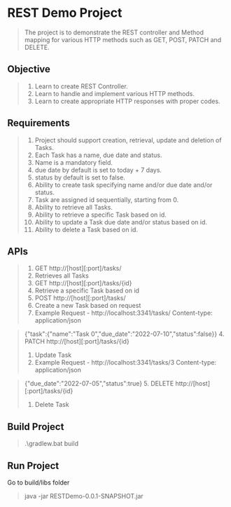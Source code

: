 # REST Demo Project
> The project is to demonstrate the REST controller and Method mapping for various HTTP methods such as GET, POST, PATCH and DELETE.

## Objective
>1. Learn to create REST Controller.
>2. Learn to handle and implement various HTTP methods.
>3. Learn to create appropriate HTTP responses with proper codes.

## Requirements
>1. Project should support creation, retrieval, update and deletion of Tasks.
>2. Each Task has a name, due date and status.
>   1. Name is a mandatory field.
>   2. due date by default is set to today + 7 days.
>   3. status by default is set to false.
>3. Ability to create task specifying name and/or due date and/or status.
>4. Task are assigned id sequentially, starting from 0.
>5. Ability to retrieve all Tasks.
>6. Ability to retrieve a specific Task based on id.
>7. Ability to update a Task due date and/or status based on id.
>8. Ability to delete a Task based on id.

## APIs
>1. GET http://[host][:port]/tasks/
>   1. Retrieves all Tasks
>2. GET http://[host][:port]/tasks/{id}
>   1. Retrieve a specific Task based on id
>3. POST http://[host][:port]/tasks/
>   1. Create a new Task based on request
>   2. Example Request -
>   http://localhost:3341/tasks/
>   Content-type: application/json

>    {"task":{"name":"Task 0","due_date":"2022-07-10","status":false}}
>4. PATCH http://[host][:port]/tasks/{id}
>    1. Update Task
>    2. Example Request -
>    http://localhost:3341/tasks/3
>    Content-type: application/json
   
>    {"due_date":"2022-07-05","status":true}
>5. DELETE http://[host][:port]/tasks/{id}
>   1. Delete Task


## Build Project
> .\gradlew.bat build

## Run Project
Go to build/libs folder
>  java -jar RESTDemo-0.0.1-SNAPSHOT.jar